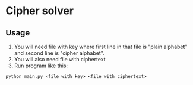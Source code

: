 # Cipher solver

## Usage

1. You will need file with key where first line in that file is "plain alphabet" and second line is "cipher alphabet".
2. You will also need file with ciphertext
3. Run program like this:
```shell
python main.py <file with key> <file with ciphertext>
```
